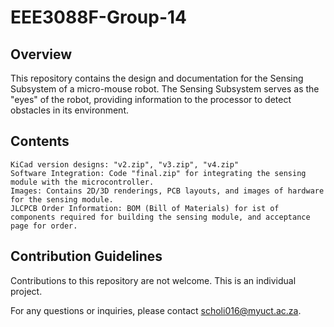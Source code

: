 # EEE3088F-Group-14

## Overview

This repository contains the design and documentation for the Sensing Subsystem of a micro-mouse robot. The Sensing Subsystem serves as the "eyes" of the robot, providing information to the processor to detect obstacles in its environment.

## Contents

    KiCad version designs: "v2.zip", "v3.zip", "v4.zip"
    Software Integration: Code "final.zip" for integrating the sensing module with the microcontroller.
    Images: Contains 2D/3D renderings, PCB layouts, and images of hardware for the sensing module.
    JLCPCB Order Information: BOM (Bill of Materials) for ist of components required for building the sensing module, and acceptance page for order.

## Contribution Guidelines

Contributions to this repository are not welcome. This is an individual project.



For any questions or inquiries, please contact scholi016@myuct.ac.za.

